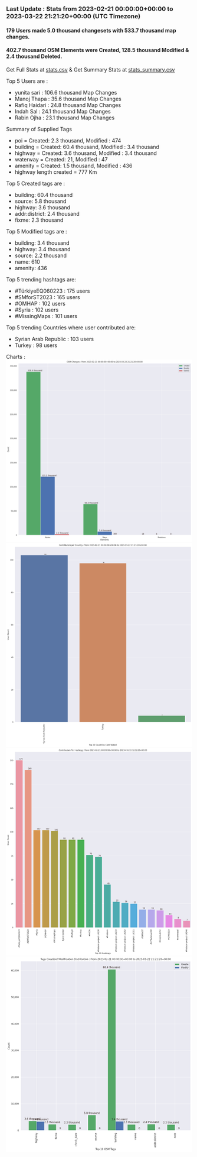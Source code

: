 ### Last Update : Stats from 2023-02-21 00:00:00+00:00 to 2023-03-22 21:21:20+00:00 (UTC Timezone)

#### 179 Users made 5.0 thousand changesets with 533.7 thousand map changes.
#### 402.7 thousand OSM Elements were Created, 128.5 thousand Modified & 2.4 thousand Deleted.
Get Full Stats at [stats.csv](/stats/smforst/Daily/stats.csv)
 & Get Summary Stats at [stats_summary.csv](/stats/smforst/Daily/stats_summary.csv)

Top 5 Users are : 
- yunita sari : 106.6 thousand Map Changes
- Manoj Thapa : 35.6 thousand Map Changes
- Rafiq Haidari : 24.8 thousand Map Changes
- Indah Sal : 24.1 thousand Map Changes
- Rabin Ojha : 23.1 thousand Map Changes

Summary of Supplied Tags
- poi = Created: 2.3 thousand, Modified : 474
- building = Created: 60.4 thousand, Modified : 3.4 thousand
- highway = Created: 3.6 thousand, Modified : 3.4 thousand
- waterway = Created: 21, Modified : 47
- amenity = Created: 1.5 thousand, Modified : 436
- highway length created = 777 Km


Top 5 Created tags are :
- building: 60.4 thousand
- source: 5.8 thousand
- highway: 3.6 thousand
- addr:district: 2.4 thousand
- fixme: 2.3 thousand


Top 5 Modified tags are :
- building: 3.4 thousand
- highway: 3.4 thousand
- source: 2.2 thousand
- name: 610
- amenity: 436


Top 5 trending hashtags are:
- #TürkiyeEQ060223 : 175 users
- #SMforST2023 : 165 users
- #OMHAP : 102 users
- #Syria : 102 users
- #MissingMaps : 101 users


Top 5 trending Countries where user contributed are:
- Syrian Arab Republic : 103 users
- Turkey : 98 users


 Charts : 
![Alt text](./stats_osm_changes.png) 
![Alt text](./stats_users_per_country.png) 
![Alt text](./stats_users_per_hashtag.png) 
![Alt text](./stats_tags.png) 

